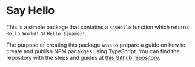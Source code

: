 # Say Hello

This is a simple package that contatins a `sayHello` function which returns ``Hello World!`` or ``Hello ${name}!``.

The purpose of creating this package was to prepare a guide on how to create and publish NPM pacakges using TypeScript. You can find the repository with the steps and guides at [this Github repository](https://github.com/Pivee/Say-Hello-to-NPM).
